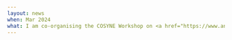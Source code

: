 ```yaml
---
layout: news
when: Mar 2024
what: I am co-organising the COSYNE Workshop on <a href="https://www.analytical-connectionism.net/workshop/2024-geometry-dynamics/">The geometry and dynamics of learning: Bridging analytical and experimental insights into neural representations</a>.
---
```


